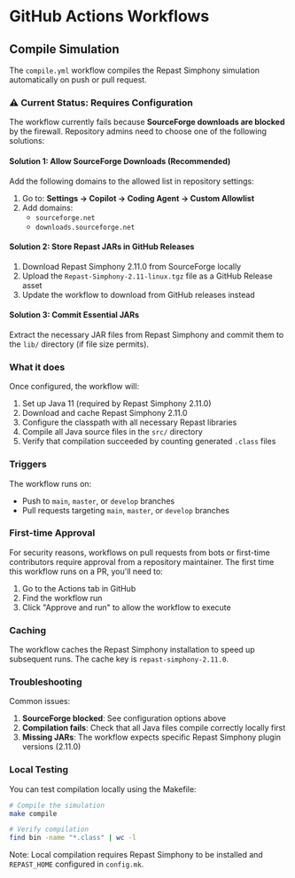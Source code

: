# GitHub Actions Workflows

## Compile Simulation

The `compile.yml` workflow compiles the Repast Simphony simulation automatically on push or pull request.

### ⚠️ Current Status: Requires Configuration

The workflow currently fails because **SourceForge downloads are blocked** by the firewall. Repository admins need to choose one of the following solutions:

#### Solution 1: Allow SourceForge Downloads (Recommended)

Add the following domains to the allowed list in repository settings:

1. Go to: **Settings → Copilot → Coding Agent → Custom Allowlist**
2. Add domains:
   - `sourceforge.net`
   - `downloads.sourceforge.net`

#### Solution 2: Store Repast JARs in GitHub Releases

1. Download Repast Simphony 2.11.0 from SourceForge locally
2. Upload the `Repast-Simphony-2.11-linux.tgz` file as a GitHub Release asset
3. Update the workflow to download from GitHub releases instead

#### Solution 3: Commit Essential JARs

Extract the necessary JAR files from Repast Simphony and commit them to the `lib/` directory (if file size permits).

### What it does

Once configured, the workflow will:

1. Set up Java 11 (required by Repast Simphony 2.11.0)
2. Download and cache Repast Simphony 2.11.0
3. Configure the classpath with all necessary Repast libraries
4. Compile all Java source files in the `src/` directory
5. Verify that compilation succeeded by counting generated `.class` files

### Triggers

The workflow runs on:
- Push to `main`, `master`, or `develop` branches
- Pull requests targeting `main`, `master`, or `develop` branches

### First-time Approval

For security reasons, workflows on pull requests from bots or first-time contributors require approval from a repository maintainer. The first time this workflow runs on a PR, you'll need to:

1. Go to the Actions tab in GitHub
2. Find the workflow run
3. Click "Approve and run" to allow the workflow to execute

### Caching

The workflow caches the Repast Simphony installation to speed up subsequent runs. The cache key is `repast-simphony-2.11.0`.

### Troubleshooting

Common issues:

1. **SourceForge blocked**: See configuration options above
2. **Compilation fails**: Check that all Java files compile correctly locally first
3. **Missing JARs**: The workflow expects specific Repast Simphony plugin versions (2.11.0)

### Local Testing

You can test compilation locally using the Makefile:

```bash
# Compile the simulation
make compile

# Verify compilation
find bin -name "*.class" | wc -l
```

Note: Local compilation requires Repast Simphony to be installed and `REPAST_HOME` configured in `config.mk`.
